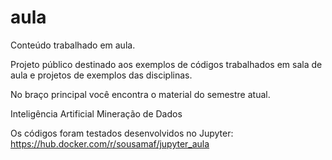 aula
====

Conteúdo trabalhado em aula.

Projeto público destinado aos exemplos de códigos trabalhados em sala de aula e projetos de exemplos das disciplinas.

No braço principal você encontra o material do semestre atual.

Inteligência Artificial
Mineração de Dados

Os códigos foram testados desenvolvidos no Jupyter:
https://hub.docker.com/r/sousamaf/jupyter_aula
